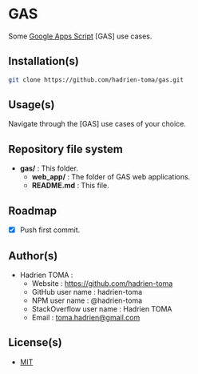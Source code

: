 # GAS
Some [Google Apps Script](https://developers.google.com/apps-script/) [GAS] use cases.

## Installation(s)
```bash
git clone https://github.com/hadrien-toma/gas.git
```

## Usage(s)
Navigate through the [GAS] use cases of your choice.

## Repository file system
* **gas/** : This folder.
  * **web_app/** : The folder of GAS web applications.
  * **README.md** : This file.

## Roadmap
- [x] Push first commit.

## Author(s)
* Hadrien TOMA :
  * Website : https://github.com/hadrien-toma
  * GitHub user name : hadrien-toma
  * NPM user name : @hadrien-toma
  * StackOverflow user name : Hadrien TOMA
  * Email : [toma.hadrien@gmail.com](mailto:toma.hadrien@gmail.com?Subject=About%20gas)

## License(s)
* [MIT](https://github.com/hadrien-toma/gas/blob/master/LICENSE)
